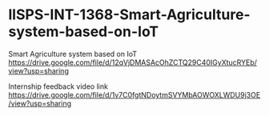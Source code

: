 # llSPS-INT-1368-Smart-Agriculture-system-based-on-IoT
Smart Agriculture system based on IoT
https://drive.google.com/file/d/12qVjDMASAcOhZCTQ29C40IGyXtucRYEb/view?usp=sharing


Internship feedback video link
https://drive.google.com/file/d/1v7C0fgtNDoytmSVYMbAOWOXLWDU9j3OE/view?usp=sharing
